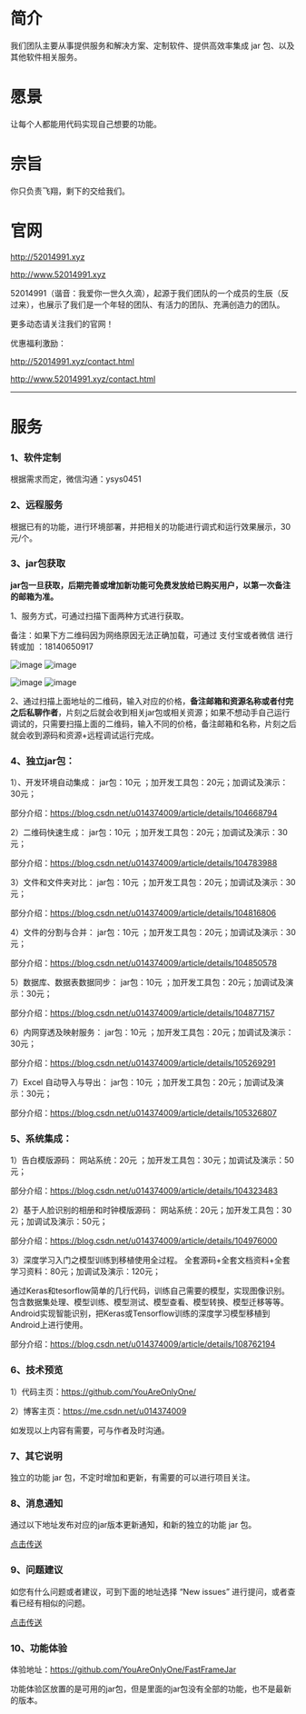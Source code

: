 # 简介
我们团队主要从事提供服务和解决方案、定制软件、提供高效率集成 jar 包、以及其他软件相关服务。
# 愿景
让每个人都能用代码实现自己想要的功能。
# 宗旨
你只负责飞翔，剩下的交给我们。
# 官网

http://52014991.xyz

http://www.52014991.xyz

52014991（谐音：我爱你一世久久滴），起源于我们团队的一个成员的生辰（反过来），也展示了我们是一个年轻的团队、有活力的团队、充满创造力的团队。

更多动态请关注我们的官网！

优惠福利激励：

http://52014991.xyz/contact.html

http://www.52014991.xyz/contact.html

<hr>

# 服务

### 1、软件定制

根据需求而定，微信沟通：ysys0451

### 2、远程服务
根据已有的功能，进行环境部署，并把相关的功能进行调式和运行效果展示，30元/个。


### 3、jar包获取

**jar包一旦获取，后期完善或增加新功能可免费发放给已购买用户，以第一次备注的邮箱为准。**

1、服务方式，可通过扫描下面两种方式进行获取。

备注：如果下方二维码因为网络原因无法正确加载，可通过 支付宝或者微信 进行转或加 ：18140650917

![image](https://github.com/YouAreOnlyOne/SmartBookmark/blob/master/img/alipay.png)
![image](https://github.com/YouAreOnlyOne/SmartBookmark/blob/master/img/wechat.png)


![image](https://img-blog.csdnimg.cn/20200215095940790.png?x-oss-process=image/watermark,type_ZmFuZ3poZW5naGVpdGk,shadow_10,text_aHR0cHM6Ly9ibG9nLmNzZG4ubmV0L3UwMTQzNzQwMDk=,size_16,color_FFFFFF,t_70)
![image](https://img-blog.csdnimg.cn/20200215095954149.png?x-oss-process=image/watermark,type_ZmFuZ3poZW5naGVpdGk,shadow_10,text_aHR0cHM6Ly9ibG9nLmNzZG4ubmV0L3UwMTQzNzQwMDk=,size_16,color_FFFFFF,t_70)


2、通过扫描上面地址的二维码，输入对应的价格，**备注邮箱和资源名称或者付完之后私聊作者**，片刻之后就会收到相关jar包或相关资源；如果不想动手自己运行调试的，只需要扫描上面的二维码，输入不同的价格，备注邮箱和名称，片刻之后就会收到源码和资源+远程调试运行完成。


### 4、独立jar包：

1）、开发环境自动集成： jar包：10元 ；加开发工具包：20元；加调试及演示：30元；

部分介绍：https://blog.csdn.net/u014374009/article/details/104668794

2）二维码快速生成： jar包：10元 ；加开发工具包：20元；加调试及演示：30元；

部分介绍：https://blog.csdn.net/u014374009/article/details/104783988

3）文件和文件夹对比： jar包：10元 ；加开发工具包：20元；加调试及演示：30元；

部分介绍：https://blog.csdn.net/u014374009/article/details/104816806

4）文件的分割与合并： jar包：10元 ；加开发工具包：20元；加调试及演示：30元；

部分介绍：https://blog.csdn.net/u014374009/article/details/104850578

5）数据库、数据表数据同步： jar包：10元 ；加开发工具包：20元；加调试及演示：30元；

部分介绍：https://blog.csdn.net/u014374009/article/details/104877157

6）内网穿透及映射服务： jar包：10元 ；加开发工具包：20元；加调试及演示：30元；

部分介绍：https://blog.csdn.net/u014374009/article/details/105269291

7）Excel 自动导入与导出： jar包：10元 ；加开发工具包：20元；加调试及演示：30元；

部分介绍：https://blog.csdn.net/u014374009/article/details/105326807

### 5、系统集成：

1）告白模版源码： 网站系统：20元 ；加开发工具包：30元；加调试及演示：50元；

部分介绍：https://blog.csdn.net/u014374009/article/details/104323483

2）基于人脸识别的相册和时钟模版源码： 网站系统：20元；加开发工具包：30元；加调试及演示：50元；

部分介绍：https://blog.csdn.net/u014374009/article/details/104976000

3）深度学习入门之模型训练到移植使用全过程。 全套源码+全套文档资料+全套学习资料：80元；加调试及演示：120元；

通过Keras和tesorflow简单的几行代码，训练自己需要的模型，实现图像识别。包含数据集处理、模型训练、模型测试、模型查看、模型转换、模型迁移等等。Android实现智能识别，把Keras或Tensorflow训练的深度学习模型移植到Android上进行使用。

部分介绍：https://blog.csdn.net/u014374009/article/details/108762194



### 6、技术预览

1）代码主页：https://github.com/YouAreOnlyOne/

2）博客主页：https://me.csdn.net/u014374009

如发现以上内容有需要，可与作者及时沟通。

### 7、其它说明
独立的功能 jar 包，不定时增加和更新，有需要的可以进行项目关注。

### 8、消息通知
通过以下地址发布对应的jar版本更新通知，和新的独立的功能 jar 包。

[点击传送](https://github.com/YouAreOnlyOne/GeekTools/wiki)

### 9、问题建议
如您有什么问题或者建议，可到下面的地址选择 “New issues” 进行提问，或者查看已经有相似的问题。

[点击传送](https://github.com/YouAreOnlyOne/GeekTools/issues)

### 10、功能体验

体验地址：https://github.com/YouAreOnlyOne/FastFrameJar

功能体验区放置的是可用的jar包，但是里面的jar包没有全部的功能，也不是最新的版本。

